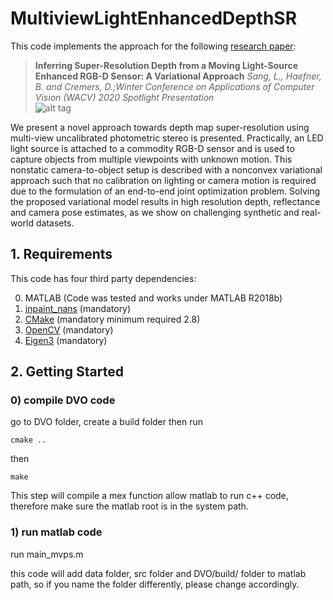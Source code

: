 # MultiviewLightEnhancedDepthSR

This code implements the approach for the following [research paper](https://vision.in.tum.de/_media/spezial/bib/sang2020wacv.pdf):
>**Inferring Super-Resolution Depth from a Moving Light-Source Enhanced RGB-D Sensor: A Variational Approach**
>*Sang, L., Haefner, B. and Cremers, D.;Winter Conference on Applications of Computer Vision (WACV) 2020*
> *Spotlight Presentation*  
![alt tag](https://vision.in.tum.de/_media/spezial/bib/sang2020wacv.png)

We present a novel approach towards depth map super-resolution using multi-view uncalibrated photometric stereo is presented. Practically, an LED light source is attached to a commodity RGB-D sensor and is used to capture objects from multiple viewpoints with unknown motion. This nonstatic camera-to-object setup is described with a nonconvex variational approach such that no calibration on lighting or camera motion is required due to the formulation of an end-to-end joint optimization problem. Solving the proposed variational model results in high resolution depth, reflectance and camera pose estimates, as we show on challenging synthetic and real-world datasets.

## 1. Requirements

This code has four third party dependencies:

0) MATLAB (Code was tested and works under MATLAB R2018b)
1) [inpaint_nans](https://de.mathworks.com/matlabcentral/mlc-downloads/downloads/submissions/4551/versions/2/download/zip) (mandatory)
2) [CMake](https://cmake.org/) (mandatory minimum required 2.8)
3) [OpenCV](https://opencv.org/) (mandatory)
4) [Eigen3](http://eigen.tuxfamily.org/index.php?title=Main_Page) (mandatory)

## 2. Getting Started
### 0) compile DVO code
go to DVO folder, create a build folder then run 
```
cmake ..
```
then 
```
make
```
This step will compile a mex function allow matlab to run c++ code, therefore make sure the matlab root is in the system path.

### 1) run matlab code
run main_mvps.m

this code will add data folder, src folder and DVO/build/ folder to matlab path, so if you name the folder differently, please change accordingly.



